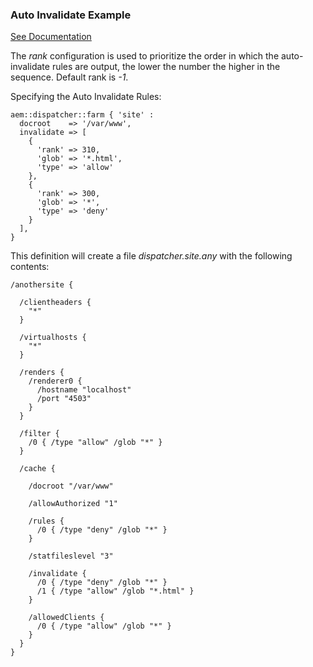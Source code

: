 
### Auto Invalidate Example

[See Documentation](https://docs.adobe.com/docs/en/dispatcher/disp-config.html#Automatically%20Invalidating%20Cached%20Files)

The *rank* configuration is used to prioritize the order in which the auto-invalidate rules are output, the lower the number the higher in the sequence. Default rank is *-1*.

Specifying the Auto Invalidate Rules:

~~~ puppet
aem::dispatcher::farm { 'site' :
  docroot    => '/var/www',
  invalidate => [
    {
      'rank' => 310,
      'glob' => '*.html',
      'type' => 'allow'
    },
    {
      'rank' => 300,
      'glob' => '*',
      'type' => 'deny'
    }
  ],
}
~~~

This definition will create a file *dispatcher.site.any* with the following contents:

~~~ puppet
/anothersite {

  /clientheaders {
    "*"
  }

  /virtualhosts {
    "*"
  }

  /renders {
    /renderer0 {
      /hostname "localhost"
      /port "4503"
    }
  }

  /filter {
    /0 { /type "allow" /glob "*" }
  }

  /cache {

    /docroot "/var/www"

    /allowAuthorized "1"

    /rules {
      /0 { /type "deny" /glob "*" }
    }

    /statfileslevel "3"

    /invalidate {
      /0 { /type "deny" /glob "*" }
      /1 { /type "allow" /glob "*.html" }
    }

    /allowedClients {
      /0 { /type "allow" /glob "*" }
    }
  }
}
~~~